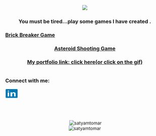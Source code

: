 <p align='center'><a href='https://portfolio-satyamtomar.vercel.app'><img  src='https://media.giphy.com/media/PkSHEWBqHKBt0R48rL/giphy.gif'></a></p>
<h3 align="center">You must be tired...play some games I have created .</h3>
<h3> <a href="https://brick-breaking-game.vercel.app/">Brick Breaker Game</h3>
<h3 align="center"> <a href="https://asteroidshootinggame.vercel.app/">Asteroid Shooting Game</h3>
<h3 align='center'>My portfolio link: <a href="https://portfolio-satyamtomar.vercel.app">click here(or click on the gif) </a> </h3>
<h1></h1>
<h3 align="left">Connect with me:</h3>

<p align="left">
<a href="https://linkedin.com/in/satyam-tomar-0873a91b0" target="blank"><img align="center" src="./img/ic_linkedin.svg" alt="satyam-tomar-0873a91b0" height="30" width="40" /></a>
</p>
<h1></h2>
<br>
<p align="center">&nbsp;<img width='48%' src="https://github-readme-stats.vercel.app/api?username=satyamtomar&show_icons=true&locale=en&theme=algolia" alt="satyamtomar" />
  <br>
<img width='48%'  src="https://github-readme-streak-stats.herokuapp.com/?user=satyamtomar&&theme=algolia" alt="satyamtomar" /></p>

